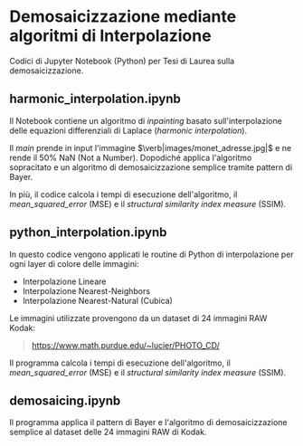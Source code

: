 # Demosaicizzazione mediante algoritmi di Interpolazione

Codici di Jupyter Notebook (Python) per Tesi di Laurea sulla demosaicizzazione.

## harmonic_interpolation.ipynb

Il Notebook contiene un algoritmo di *inpainting* basato sull'interpolazione 
delle equazioni differenziali di Laplace (*harmonic interpolation*).

Il *main* prende in input l'immagine $\verb|images/monet_adresse.jpg|$ e ne 
rende il 50% NaN (Not a Number). Dopodiché applica l'algoritmo sopracitato e
un algoritmo di demosaicizzazione semplice tramite pattern di Bayer.

In più, il codice calcola i tempi di esecuzione dell'algoritmo, 
il *mean_squared_error* (MSE) e il *structural similarity index
measure* (SSIM).

## python_interpolation.ipynb

In questo codice vengono applicati le routine di Python di interpolazione
per ogni layer di colore delle immagini:

* Interpolazione Lineare
* Interpolazione Nearest-Neighbors
* Interpolazione Nearest-Natural (Cubica)

Le immagini utilizzate provengono da un dataset di 24 immagini RAW Kodak:
> https://www.math.purdue.edu/~lucier/PHOTO_CD/

Il programma calcola i tempi di esecuzione dell'algoritmo, 
il *mean_squared_error* (MSE) e il *structural similarity index
measure* (SSIM).

## demosaicing.ipynb

Il programma applica il pattern di Bayer e l'algoritmo di demosaicizzazione
semplice al dataset delle 24 immagini RAW di Kodak.
